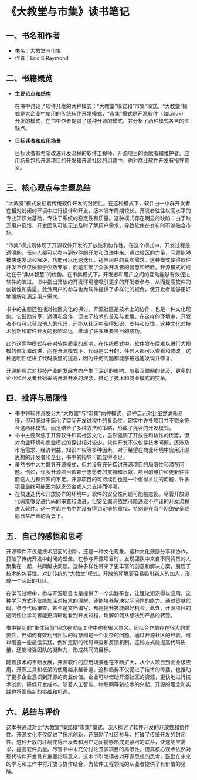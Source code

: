 # 《大教堂与市集》读书笔记

## 一、**书名和作者**

- 书名：大教堂与市集
- 作者：Eric S.Raymond

## 二、书籍概览

- **主要论点和结构**

  在书中讨论了软件开发的两种模式：“大教堂”模式和“市集”模式。“大教堂”模式是大企业中使用的传统软件开发模式，“市集”模式是开源软件（如Linux）开发的模式，在书中作者提倡了这种开源的模式，并分析了两种模式各自的优缺点。

- **目标读者和应用场景**

  目标读者有希望改进开发流程的软件工程师、开源项目的贡献者和维护者。应用场景包括开源项目的开发和开源社区的组建中，也对商业软件开发有指导意义。

## 三、核心观点与主题总结

“大教堂”模式象征着传统软件开发的封闭性。在这种模式下，软件由一小群开发者在相对封闭的环境中进行设计和开发，版本发布周期较长。开发者往往以高水平的专业知识为基础，专注于系统的稳定性和质量。这种模式存在明显的缺陷：由于缺乏用户反馈，开发团队可能无法及时了解用户需求，导致软件在发布时不够贴合市场。

“市集”模式则体现了开源软件开发的开放性和协作性。在这个模式中，开发过程是透明的，任何人都可以参与到软件的开发和改进中来。通过社区的力量，问题能够被快速发现和解决，功能可以迅速迭代，适应用户的真实需求。这种模式使得软件开发不仅仅依赖于少数专家，而是汇聚了众多开发者的智慧和经验。开源模式的成功在于“集体智慧”的优势。在市集模式下，开发者和用户之间的互动能够有效促进软件的演进。书中指出开放的开发环境能吸引更多的开发者参与，从而提高软件的创新性和质量。此外用户的参与也为软件提供了多样化的视角，使开发者能够更好地理解和满足用户需求。

书中的主题还包括对社区文化的探讨。开源社区是技术上的协作，也是一种文化现象。它鼓励分享、透明和合作，促进了技术的普及与发展。在这样的环境中，开发者不仅可以获取他人的代码，还能从社区中获得知识、支持和反馈。这种文化对技术创新和软件开发的影响深远，推动了许多重要项目的成功。

此外这两种模式存在对软件质量的影响。在传统模式中，软件发布后难以进行大规模的修复和改进，而在开源模式下，代码是公开的，任何人都可以查看和修改。这种透明性促进了代码质量的提高，因为任何问题都能够被迅速发现并修复。

开源的理念对科技产业的发展方向产生了深远的影响。随着互联网的普及，更多的企业和开发者开始采纳开源开发的理念，推动了技术和商业模式的变革。

## 四、批评与局限性

- 书中将软件开发分为“大教堂”与“市集”两种模式，这种二元对比虽然清晰易懂，但可能过于简化了实际开发过程中的复杂性。现实中许多项目并不完全符合这两种模式，而是结合了多种方法和策略，形成了混合的开发模式。
- 书中主要聚焦于开源软件和其社区文化，虽然强调了开放性和协作的优势，但对商业环境和商业模式的探讨相对较少。软件开发不仅仅是技术问题，还涉及市场需求、经济利益、知识产权等多种因素。对于希望在商业环境中应用开源思想的开发者和企业，书中的指导可能显得不足。
- 虽然书中大力倡导开源模式，但并没有充分探讨开源项目的局限性和潜在问题。例如，许多开源项目依赖于志愿者的支持和贡献，项目的维护和更新往往面临人力和资源的不足。开源项目的可持续性也是一个值得关注的问题，许多项目最终可能因为缺乏资金或人力支持而停滞。
- 在快速迭代和开放协作的环境中，软件的安全性问题可能被忽视。尽管开放源代码能够促进代码的审查和改进，但安全漏洞依然可能通过不严谨的开发流程进入软件。这一方面在书中并没有得到足够的重视，特别是在当今网络安全威胁日益严重的背景下。

## 五、自己的感悟和思考

开源软件不仅是技术层面的创新，还是一种文化现象。这种文化鼓励分享和协作，打破了传统开发中封闭的壁垒。在参与开源项目时，发现团队中来自不同背景的人聚集在一起，共同解决问题。这种多样性带来了更丰富的创意和解决方案，展现了技术的包容性。对比传统的“大教堂”模式，开放的环境更容易吸引新人的加入，形成一个活跃的社区。

在学习过程中，参与开源项目也是提供了一个实践平台，让理论知识得以应用。这种学习方式不仅能加深对技术的理解，还能培养解决实际问题的能力。通过贡献代码，参与代码审查，甚至是文档编写，都是提升技能的好机会。此外，开源项目的透明性让学习者能更清晰地看到开发过程，理解如何从想法到产品的转变。

书中提到的“集体智慧”理念在实际工作中也有很大意义。团队合作的存在很大的重要性，但如何有效利用团队的智慧则是一个复杂的问题。通过开源社区的经验，可以借鉴一些最佳实践，例如定期的代码审查和反馈机制。这种方式能提高代码质量，还能增强团队的凝聚力，形成共同的目标。

随着技术的不断发展，开源软件的应用场景也在不断扩大，从个人项目到企业级应用，开源工具和框架的使用越来越普遍。这种趋势不仅促进了技术的传播，也推动了更多企业意识到开源的商业价值。企业可以借助开源社区的资源，更快地进行技术创新，降低开发成本。随着人工智能、物联网等新技术的兴起，开源的理念和实践也将面临新的挑战和机遇。

## 六、总结与评价

这本书通过对比“大教堂”模式和“市集”模式，深入探讨了软件开发的开放性和协作性。开源文化不仅促进了技术创新，还鼓励了社区参与，打破了传统开发的封闭性。这种开放的环境使得开发者和用户之间能够形成更紧密的联系，快速响应需求，提高软件质量。尽管书中未充分讨论开源项目的局限性，但其核心观点依然对现代软件开发具有重要指导意义。这本书引发读者对开源思想的思考，鼓励在未来的学习和工作中将开放与协作结合，为软件工程领域的从业者提供了有价值的见解。